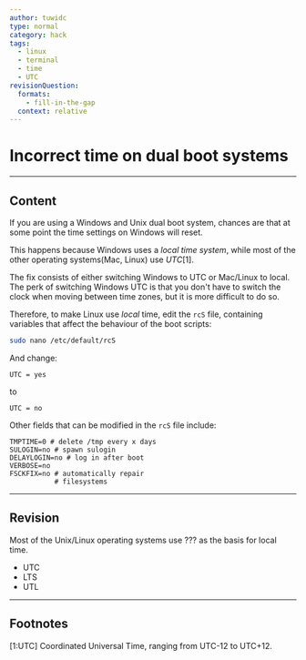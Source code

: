 ```yaml
---
author: tuwidc
type: normal
category: hack
tags:
  - linux
  - terminal
  - time
  - UTC
revisionQuestion:
  formats:
    - fill-in-the-gap
  context: relative
---
```


# Incorrect time on dual boot systems


---

## Content

If you are using a Windows and Unix dual boot system, chances are that at some point the time settings on Windows will reset. 

This happens because Windows uses a *local time system*, while most of the other operating systems(Mac, Linux) use *UTC*[1].

The fix consists of either switching Windows to UTC or Mac/Linux to local. The perk of switching Windows UTC is that you don't have to switch the clock when moving between time zones, but it is more difficult to do so.

Therefore, to make Linux use *local* time, edit the `rcS` file, containing variables that affect the behaviour of the boot scripts:

```bash
sudo nano /etc/default/rcS
```

And change: 

```plain-text
UTC = yes
```

to 

```plain-text
UTC = no
```

Other fields that can be modified in the `rcS` file include:

```plain-text
TMPTIME=0 # delete /tmp every x days
SULOGIN=no # spawn sulogin
DELAYLOGIN=no # log in after boot
VERBOSE=no
FSCKFIX=no # automatically repair
           # filesystems
```


---

## Revision

Most of the Unix/Linux operating systems use ??? as the basis for local time.

- UTC
- LTS
- UTL


---

## Footnotes

[1:UTC]
Coordinated Universal Time, ranging from UTC-12 to UTC+12.
